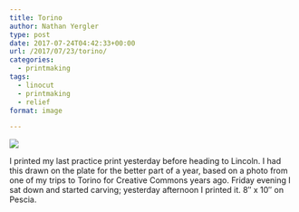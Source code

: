 ```yaml
---
title: Torino
author: Nathan Yergler
type: post
date: 2017-07-24T04:42:33+00:00
url: /2017/07/23/torino/
categories:
  - printmaking
tags:
  - linocut
  - printmaking
  - relief
format: image

---
```

<div>
  <img src="https://scontent.cdninstagram.com/t51.2885-15/e35/20225636_520329881632507_6317623152675389440_n.jpg" style="max-width:600px;" /></p> 
  
  <div>
    I printed my last practice print yesterday before heading to Lincoln. I had this drawn on the plate for the better part of a year, based on a photo from one of my trips to Torino for Creative Commons years ago. Friday evening I sat down and started carving; yesterday afternoon I printed it. 8&#8243; x 10&#8243; on Pescia.
  </div>
</div>